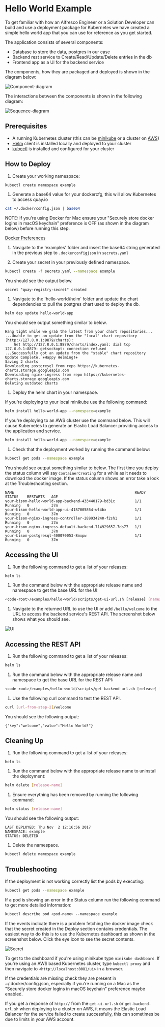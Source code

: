 # Hello World Example

To get familiar with how an Alfresco Engineer or a Solution Developer can build and use a deployment package for Kubernetes we have created a simple hello world app that you can use for reference as you get started.

The application consists of several components:

- Database to store the data, postgres in our case
- Backend rest service to Create/Read/Update/Delete entries in the db
- Frontend app as a UI for the backend service

The components, how they are packaged and deployed is shown in the diagram below:

![Component-diagram](./diagrams/component-diagram.png "component-diagram")

The interactions between the components is shown in the following diagram:

![Sequence-diagram](./diagrams/sequence-diagram.png "sequence-diagram")

## Prerequisites

- A running Kubernetes cluster (this can be [minikube](https://kubernetes.io/docs/getting-started-guides/minikube/) or a cluster on [AWS](https://aws.amazon.com/blogs/compute/kubernetes-clusters-aws-kops/))
- [Helm](https://github.com/kubernetes/helm/blob/master/docs/install.md) client is installed locally and deployed to your cluster
- [kubectl](https://kubernetes.io/docs/tasks/tools/install-kubectl/) is installed and configured for your cluster

## How to Deploy

1. Create your working namespace:

```bash
kubectl create namespace example
```

1. Generate a base64 value for your dockercfg, this will allow Kubernetes to access quay.io

```bash
cat ~/.docker/config.json | base64
```

NOTE: If you're using Docker for Mac ensure your "Securely store docker logins in macOS keychain" preference is OFF (as shown in the diagram below) before running this step.

[Docker Preferences](./diagrams/docker-preferences.png)

1. Navigate to the 'examples' folder and insert the base64 string generated in the previous step to `.dockerconfigjson` in `secrets.yaml`

2. Create your secret in your previously defined namespace.

```bash
kubectl create -f secrets.yaml --namespace example
```

You should see the output below.

```
secret "quay-registry-secret" created
```

1. Navigate to the 'hello-world/helm' folder and update the chart dependencies to pull the postgres chart used to deploy the db.

```bash
helm dep update hello-world-app
```

You should see output something similar to below.

```
Hang tight while we grab the latest from your chart repositories...
...Unable to get an update from the "local" chart repository (http://127.0.0.1:8879/charts):
    Get http://127.0.0.1:8879/charts/index.yaml: dial tcp 127.0.0.1:8879: getsockopt: connection refused
...Successfully got an update from the "stable" chart repository
Update Complete. ⎈Happy Helming!⎈
Saving 2 charts
Downloading postgresql from repo https://kubernetes-charts.storage.googleapis.com
Downloading nginx-ingress from repo https://kubernetes-charts.storage.googleapis.com
Deleting outdated charts
```

1. Deploy the helm chart in your namespace.

If you're deploying to your local minikube use the following command:

```bash
helm install hello-world-app --namespace=example
```

If you're deploying to an AWS cluster use the command below. This will cause Kubernetes to generate an Elastic Load Balancer providing access to the application and service.

```bash
helm install hello-world-app --namespace=example
```

1. Check that the deployment worked by running the command below:

```bash
kubectl get pods --namespace example
```

You should see output something similar to below. The first time you deploy the status column will say `ContainerCreating` for a while as it needs to download the docker image. If the status column shows an error take a look at the Troubleshooting section.

```
NAME                                                       READY     STATUS    RESTARTS   AGE
your-bison-hello-world-app-backend-433440179-bd31c         1/1       Running   0          37m
your-bison-hello-world-app-ui-4187005864-wl4bx             1/1       Running   0          37m
your-bison-nginx-ingress-controller-289934240-f2sh1        1/1       Running   0          37m
your-bison-nginx-ingress-default-backend-714929657-7ds77   1/1       Running   0          37m
your-bison-postgresql-400070053-8mxpw                      1/1       Running   0          37m
```

## Accessing the UI

1. Run the following command to get a list of your releases:

```bash
helm ls
```

1. Run the command below with the appropriate release name and namespace to get the base URL for the UI:

```bash
<code-root>/examples/hello-world/scripts/get-ui-url.sh [release] [namespace]
```

1. Navigate to the returned URL to use the UI or add `/hello/welcome` to the URL to access the backend service's REST API. The screenshot below shows what you should see.

![UI](./diagrams/app-ui.png)

## Accessing the REST API

1. Run the following command to get a list of your releases:

```bash
helm ls
```

1. Run the command below with the appropriate release name and namespace to get the base URL for the REST API:

```bash
<code-root>/examples/hello-world/scripts/get-backend-url.sh [release] [namespace]
```

1. Use the following curl command to test the REST API.

```bash
curl [url-from-step-2]/welcome
```

You should see the following output:

```
{"key":"welcome","value":"Hello World!"}
```

## Cleaning Up

1. Run the following command to get a list of your releases:

```bash
helm ls
```

1. Run the command below with the appropriate release name to uninstall the deployment:

```bash
helm delete [release-name]
```

1. Ensure everything has been removed by running the following command:

```bash
helm status [release-name]
```

You should see the following output:

```
LAST DEPLOYED: Thu Nov  2 12:16:56 2017
NAMESPACE: example
STATUS: DELETED
```

1. Delete the namespace.

```bash
kubectl delete namespace example
```

## Troubleshooting

If the deployment is not working correctly list the pods by executing:

```bash
kubectl get pods --namespace example
```

If a pod is showing an error in the Status column run the following command to get more detailed information:

```bash
kubectl describe pod <pod-name> --namespace example
```

If the events indicate there is a problem fetching the docker image check that the secret created in the Deploy section contains credentials. The easiest way to do this is to use the Kubernetes dashboard as shown in the screenshot below. Click the eye icon to see the secret contents.

![Secret](./diagrams/secrets-in-dashboard.png)

To get to the dashboard if you're using minikube type `minikube dashboard`. If you're using an AWS based Kubernetes cluster, type `kubectl proxy` and then navigate to `<http://localhost:8081/ui>` in a browser.

If the credentials are missing check they are present in ~/.docker/config.json, especially if you're running on a Mac as the "Securely store docker logins in macOS keychain" preference maybe enabled.

If you get a response of `http://` from the `get-ui-url.sh` or `get-backend-url.sh` when deploying to a cluster on AWS, it means the Elastic Load Balancer for the service failed to create successfully, this can sometimes be due to limits in your AWS account.
